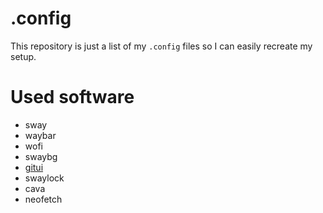 # .config

This repository is just a list of my `.config` files so I can easily recreate my setup.

# Used software

- sway
- waybar
- wofi
- swaybg
- [gitui](https://github.com/gitui-org/gitui)
- swaylock
- cava
- neofetch
